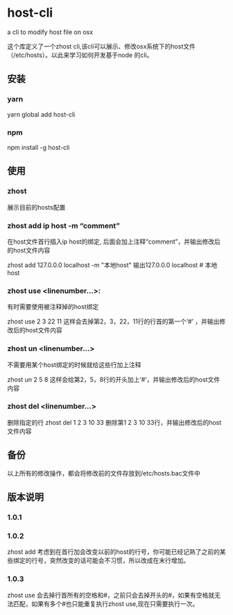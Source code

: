 # host-cli
a cli to modify host file on osx

这个库定义了一个zhost cli,该cli可以展示、修改osx系统下的host文件（/etc/hosts）。以此来学习如何开发基于node 的cli。

## 安装
### yarn
yarn global add host-cli

### npm
npm install -g host-cli

## 使用
### zhost

展示目前的hosts配置

### zhost add ip host -m “comment”

在host文件首行插入ip host的绑定, 后面会加上注释“comment”，并输出修改后的host文件内容 

zhost add 127.0.0.0 localhost -m "本地host" 
输出127.0.0.0 localhost # 本地host

### zhost use <linenumber...>:

有时需要使用被注释掉的host绑定

zhost use 2 3 22 11 
这样会去掉第2，3，22，11行的行首的第一个‘#’ ，并输出修改后的host文件内容

### zhost un <linenumber...>

不需要用某个host绑定的时候就给这些行加上注释

zhost un 2 5 8 
这样会给第2，5，8行的开头加上‘#’，并输出修改后的host文件内容

### zhost del <linenumber...>

删除指定的行 
zhost del 1 2 3 10 33 
删除第1 2 3 10 33行，并输出修改后的host文件内容

## 备份

以上所有的修改操作，都会将修改前的文件存放到/etc/hosts.bac文件中

## 版本说明
### 1.0.1
### 1.0.2
zhost add 考虑到在首行加会改变以前的host的行号，你可能已经记熟了之前的某些绑定的行号，突然改变的话可能会不习惯，所以改成在末行增加。
### 1.0.3
zhost use 会去掉行首所有的空格和#，之前只会去掉开头的#，如果有空格就无法匹配，如果有多个#也只能重复执行zhost use,现在只需要执行一次。
